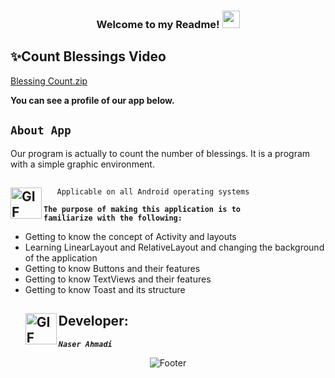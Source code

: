  <h3 align="center">
  
  Welcome to my Readme!
  <img src="https://media.giphy.com/media/hvRJCLFzcasrR4ia7z/giphy.gif" width="28">

</h3>

## ✨Count Blessings Video

[Blessing Count.zip](https://github.com/NARI1108/Count-the-blessings/files/12065037/Blessing.Count.zip)



<p><strong>You can see a profile of our app below.</strong></p>


## <code><strong>About App</strong></code> ##

Our program is actually to count the number of blessings. It is a program with a simple graphic environment.
  
## <img align="left" alt="GIF" height="50px" src="https://www.toptimenet.com/images/setting.gif"/>
  
  <ul>
         
       Applicable on all Android operating systems
          
   </ul>

   <code><strong>The purpose of making this application is to familiarize with the following:</strong></code>


<ul>
    <li>
          Getting to know the concept of Activity and layouts
    </li>  
     <li>
          Learning LinearLayout and RelativeLayout and changing the background of the application
     </li>     
     <li>
           Getting to know Buttons and their features
     </li> 
     <li>
           Getting to know TextViews and their features
     </li>      
     <li>
           Getting to know Toast and its structure
     </li>      

 
## <img align="left" alt="GIF" height="50px" src="https://cdn.dribbble.com/users/2131993/screenshots/4948736/thoughtworks-gif_dribbble.gif"/>    Developer:

   <code><em><strong>Naser Ahmadi</strong></em></code>
</ul>


   <div align="center">
  <img src="https://readme-typing-svg.herokuapp.com?font=Dancing+Script&size=30&color=F38F02&center=true&vCenter=true&width=300&height=50&lines=Thanks+for+your+visit!;Have+a+nice+day!;" alt="Footer"></img>
  </div>
